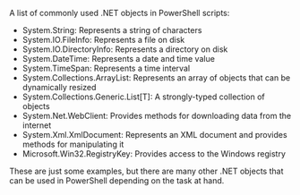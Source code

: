 A list of commonly used .NET objects in PowerShell scripts:

* System.String: Represents a string of characters
* System.IO.FileInfo: Represents a file on disk
* System.IO.DirectoryInfo: Represents a directory on disk
* System.DateTime: Represents a date and time value
* System.TimeSpan: Represents a time interval
* System.Collections.ArrayList: Represents an array of objects that can be dynamically resized
* System.Collections.Generic.List[T]: A strongly-typed collection of objects
* System.Net.WebClient: Provides methods for downloading data from the internet
* System.Xml.XmlDocument: Represents an XML document and provides methods for manipulating it
* Microsoft.Win32.RegistryKey: Provides access to the Windows registry

These are just some examples, but there are many other .NET objects that can be used in PowerShell depending on the task at hand.
